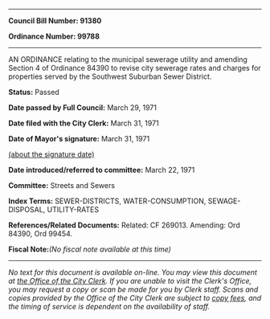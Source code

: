 

********

**Council Bill Number: 91380**
   
**Ordinance Number: 99788**
********

 AN ORDINANCE relating to the municipal sewerage utility and amending Section 4 of Ordinance 84390 to revise city sewerage rates and charges for properties served by the Southwest Suburban Sewer District.

**Status:** Passed
   
**Date passed by Full Council:** March 29, 1971
   
**Date filed with the City Clerk:** March 31, 1971
   
**Date of Mayor's signature:** March 31, 1971
   
[(about the signature date)](/~public/approvaldate.htm)
   
   
   
**Date introduced/referred to committee:** March 22, 1971
   
**Committee:** Streets and Sewers
   
   
**Index Terms:** SEWER-DISTRICTS, WATER-CONSUMPTION, SEWAGE-DISPOSAL, UTILITY-RATES

**References/Related Documents:** Related: CF 269013. Amending: Ord 84390, Ord 99454.

**Fiscal Note:**_(No fiscal note available at this time)_
********

_No text for this document is available on-line. You may view this document at [the Office of the City Clerk](http://www.seattle.gov/leg/clerk/contactUs.htm). If you are unable to visit the Clerk's Office, you may request a copy or scan be made for you by Clerk staff. Scans and copies provided by the Office of the City Clerk are subject to [copy fees](http://clerk.seattle.gov/~public/clerkfees.htm), and the timing of service is dependent on the availability of staff._

